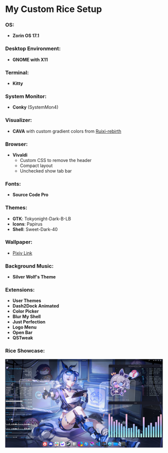 # My Custom Rice Setup

### OS:
- **Zorin OS 17.1**

### Desktop Environment:
- **GNOME with X11**

### Terminal:
- **Kitty**

### System Monitor:
- **Conky** (SystemMon4)

### Visualizer:
- **CAVA** with custom gradient colors from [Ruixi-rebirth](https://github.com/Ruixi-rebirth)

### Browser:
- **Vivaldi**
  - Custom CSS to remove the header
  - Compact layout
  - Unchecked show tab bar

### Fonts:
- **Source Code Pro**

### Themes:
- **GTK**: Tokyonight-Dark-B-LB
- **Icons**: Papirus
- **Shell**: Sweet-Dark-40

### Wallpaper:
  - [Pixiv Link](https://www.pixiv.net/artworks/109695805)

### Background Music:
- **Silver Wolf's Theme**

### Extensions:
- **User Themes**
- **Dash2Dock Animated**
- **Color Picker**
- **Blur My Shell**
- **Just Perfection**
- **Logo Menu**
- **Open Bar**
- **QSTweak**

### Rice Showcase:
![screenshot](silverwolfrice.png)
